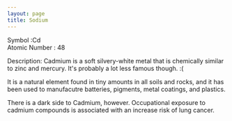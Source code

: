 ```yaml
---
layout: page
title: Sodium
---
```


Symbol :Cd  
Atomic Number :  48

Description: Cadmium is a soft silvery-white metal that is chemically similar to zinc and mercury. It's probably a lot less famous though. :( 

It is a natural element found in tiny amounts in all soils and rocks, and it has been used to manufacutre batteries, pigments, metal coatings, and plastics.

There is a dark side to Cadmium, however. Occupational exposure to cadmium compounds is associated with an increase risk of lung cancer.